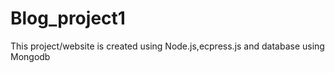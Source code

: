 # Blog_project1
This project/website is created using Node.js,ecpress.js and database using Mongodb
